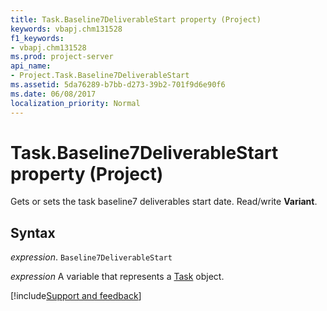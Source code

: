 ```yaml
---
title: Task.Baseline7DeliverableStart property (Project)
keywords: vbapj.chm131528
f1_keywords:
- vbapj.chm131528
ms.prod: project-server
api_name:
- Project.Task.Baseline7DeliverableStart
ms.assetid: 5da76289-b7bb-d273-39b2-701f9d6e90f6
ms.date: 06/08/2017
localization_priority: Normal
---
```



# Task.Baseline7DeliverableStart property (Project)

Gets or sets the task baseline7 deliverables start date. Read/write  **Variant**.


## Syntax

_expression_. `Baseline7DeliverableStart`

_expression_ A variable that represents a [Task](./Project.Task.md) object.

[!include[Support and feedback](~/includes/feedback-boilerplate.md)]